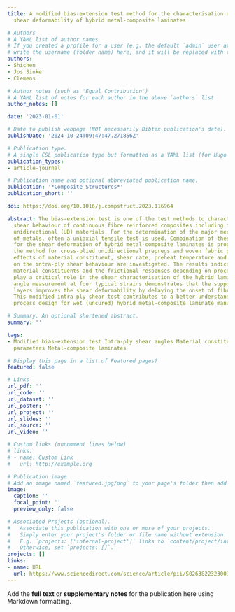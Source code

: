 ```yaml
---
title: A modified bias-extension test method for the characterisation of intra-ply
  shear deformability of hybrid metal-composite laminates

# Authors
# A YAML list of author names
# If you created a profile for a user (e.g. the default `admin` user at `content/authors/admin/`), 
# write the username (folder name) here, and it will be replaced with their full name and linked to their profile.
authors:
- Shichen
- Jos Sinke
- Clemens

# Author notes (such as 'Equal Contribution')
# A YAML list of notes for each author in the above `authors` list
author_notes: []

date: '2023-01-01'

# Date to publish webpage (NOT necessarily Bibtex publication's date).
publishDate: '2024-10-24T09:47:47.271856Z'

# Publication type.
# A single CSL publication type but formatted as a YAML list (for Hugo requirements).
publication_types:
- article-journal

# Publication name and optional abbreviated publication name.
publication: '*Composite Structures*'
publication_short: ''

doi: https://doi.org/10.1016/j.compstruct.2023.116964

abstract: The bias-extension test is one of the test methods to characterise the intra-ply
  shear behaviour of continuous fibre reinforced composites including fabrics and
  unidirectional (UD) materials. For the determination of the major mechanical properties
  of metals, often a uniaxial tensile test is used. Combination of these two methods
  for the shear deformation of hybrid metal-composite laminates is proposed comparing
  the method for cross-plied unidirectional prepregs and woven fabric prepregs. The
  effects of material constituent, shear rate, preheat temperature and normal pressure
  on the intra-ply shear behaviour are investigated. The results indicate that the
  material constituents and the frictional responses depending on processing parameters
  play a critical role in the shear characterisation of the hybrid laminate. The shear
  angle measurement at four typical strains demonstrates that the support of metal
  layers improves the shear deformability by delaying the onset of fibre wrinkling.
  This modified intra-ply shear test contributes to a better understanding of the
  process design for wet (uncured) hybrid metal-composite laminate manufacturing.

# Summary. An optional shortened abstract.
summary: ''

tags:
- Modified bias-extension test Intra-ply shear angles Material constituents Processing
  parameters Metal-composite laminates

# Display this page in a list of Featured pages?
featured: false

# Links
url_pdf: ''
url_code: ''
url_dataset: ''
url_poster: ''
url_project: ''
url_slides: ''
url_source: ''
url_video: ''

# Custom links (uncomment lines below)
# links:
# - name: Custom Link
#   url: http://example.org

# Publication image
# Add an image named `featured.jpg/png` to your page's folder then add a caption below.
image:
  caption: ''
  focal_point: ''
  preview_only: false

# Associated Projects (optional).
#   Associate this publication with one or more of your projects.
#   Simply enter your project's folder or file name without extension.
#   E.g. `projects: ['internal-project']` links to `content/project/internal-project/index.md`.
#   Otherwise, set `projects: []`.
projects: []
links:
- name: URL
  url: https://www.sciencedirect.com/science/article/pii/S0263822323003082
---
```


Add the **full text** or **supplementary notes** for the publication here using Markdown formatting.
